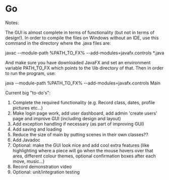 # Go

Notes:

The GUI is almost complete in terms of functionality (but not in terms of design!).
In order to compile the files on Windows without an IDE, use this command in the directory where the .java files are:

javac --module-path %PATH_TO_FX% --add-modules=javafx.controls *.java

And make sure you have downloaded JavaFX and set an environment variable PATH_TO_FX which points to the \lib directory of that. Then in order to run the program, use:

java --module-path %PATH_TO_FX% --add-modules=javafx.controls Main


Current big "to-do's":

1. Complete the required functionality (e.g. Record class, dates, profile pictures etc...)
2. Make login page work, add user dashboard, add admin 'create users' page and improve GUI (including design and layout)
3. Add exception handling if necessary (as part of improving GUI)
4. Add saving and loading
5. Reduce the size of main by putting scenes in their own classes??
6. Add Javadoc
7. Optional: make the GUI look nice and add cool extra features (like highlighting where a piece will go when the mouse hovers over that area, different colour themes, optional confirmation boxes after each move, music...)
8. Record demonstration video
9. Optional: unit/integration testing
